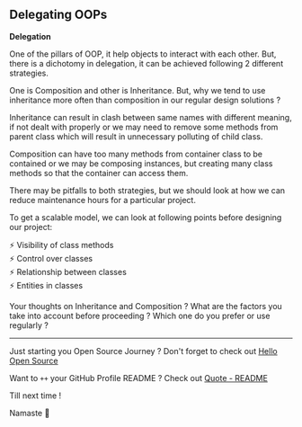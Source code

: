 ## Delegating OOPs

**Delegation**

One of the pillars of OOP, it help objects to interact with each other. But, there is a dichotomy in delegation, it can be achieved following 2 different strategies.

One is Composition and other is Inheritance. But, why we tend to use inheritance more often than composition in our regular design solutions ?

Inheritance can result in clash between same names with different meaning, if not dealt with properly or we may need to remove some methods from parent class which will result in unnecessary polluting of child class.

Composition can have too many methods from container class to be contained or we may be composing instances, but creating many class methods so that the container can access them.

There may be pitfalls to both strategies, but we should look at how we can reduce maintenance hours for a particular project.

To get a scalable model, we can look at following points before designing our project:

⚡ Visibility of class methods</br>
⚡ Control over classes</br>
⚡ Relationship between classes</br>
⚡ Entities in classes

Your thoughts on Inheritance and Composition ? What are the factors you take into account before proceeding ? Which one do you prefer or use regularly ?

---

Just starting you Open Source Journey ? Don't forget to check out [Hello Open Source](https://github.com/siddharth2016/hello-open-source)

Want to `++` your GitHub Profile README ? Check out [Quote - README](https://github.com/marketplace/actions/quote-readme)

Till next time !

Namaste 🙏